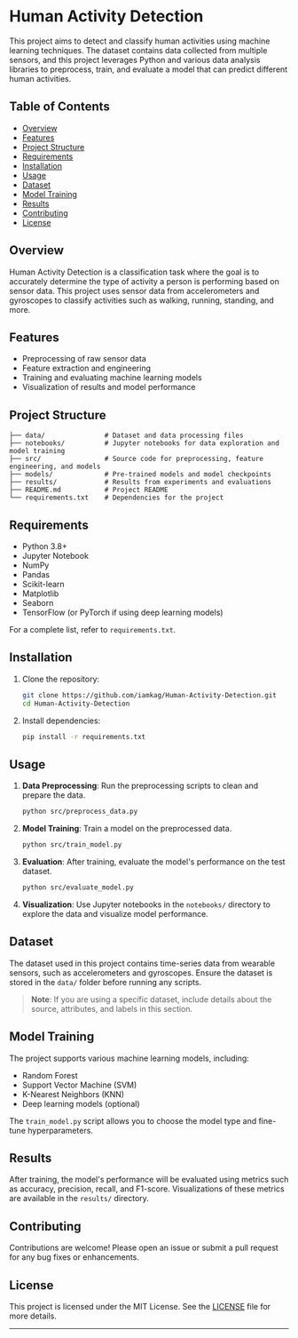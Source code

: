 
# Human Activity Detection

This project aims to detect and classify human activities using machine learning techniques. The dataset contains data collected from multiple sensors, and this project leverages Python and various data analysis libraries to preprocess, train, and evaluate a model that can predict different human activities.

## Table of Contents

- [Overview](#overview)
- [Features](#features)
- [Project Structure](#project-structure)
- [Requirements](#requirements)
- [Installation](#installation)
- [Usage](#usage)
- [Dataset](#dataset)
- [Model Training](#model-training)
- [Results](#results)
- [Contributing](#contributing)
- [License](#license)

## Overview

Human Activity Detection is a classification task where the goal is to accurately determine the type of activity a person is performing based on sensor data. This project uses sensor data from accelerometers and gyroscopes to classify activities such as walking, running, standing, and more.

## Features

- Preprocessing of raw sensor data
- Feature extraction and engineering
- Training and evaluating machine learning models
- Visualization of results and model performance

## Project Structure

```
├── data/               # Dataset and data processing files
├── notebooks/          # Jupyter notebooks for data exploration and model training
├── src/                # Source code for preprocessing, feature engineering, and models
├── models/             # Pre-trained models and model checkpoints
├── results/            # Results from experiments and evaluations
├── README.md           # Project README
└── requirements.txt    # Dependencies for the project
```

## Requirements

- Python 3.8+
- Jupyter Notebook
- NumPy
- Pandas
- Scikit-learn
- Matplotlib
- Seaborn
- TensorFlow (or PyTorch if using deep learning models)

For a complete list, refer to `requirements.txt`.

## Installation

1. Clone the repository:

   ```bash
   git clone https://github.com/iamkag/Human-Activity-Detection.git
   cd Human-Activity-Detection
   ```

2. Install dependencies:

   ```bash
   pip install -r requirements.txt
   ```

## Usage

1. **Data Preprocessing**: Run the preprocessing scripts to clean and prepare the data.

   ```bash
   python src/preprocess_data.py
   ```

2. **Model Training**: Train a model on the preprocessed data.

   ```bash
   python src/train_model.py
   ```

3. **Evaluation**: After training, evaluate the model's performance on the test dataset.

   ```bash
   python src/evaluate_model.py
   ```

4. **Visualization**: Use Jupyter notebooks in the `notebooks/` directory to explore the data and visualize model performance.

## Dataset

The dataset used in this project contains time-series data from wearable sensors, such as accelerometers and gyroscopes. Ensure the dataset is stored in the `data/` folder before running any scripts.

> **Note**: If you are using a specific dataset, include details about the source, attributes, and labels in this section.

## Model Training

The project supports various machine learning models, including:

- Random Forest
- Support Vector Machine (SVM)
- K-Nearest Neighbors (KNN)
- Deep learning models (optional)

The `train_model.py` script allows you to choose the model type and fine-tune hyperparameters.

## Results

After training, the model's performance will be evaluated using metrics such as accuracy, precision, recall, and F1-score. Visualizations of these metrics are available in the `results/` directory.

## Contributing

Contributions are welcome! Please open an issue or submit a pull request for any bug fixes or enhancements.

## License

This project is licensed under the MIT License. See the [LICENSE](LICENSE) file for more details.

---
